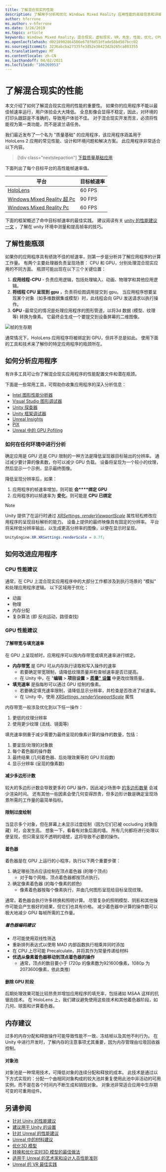 ```yaml
---
title: 了解混合现实的性能
description: 了解用于分析和优化 Windows Mixed Reality 应用性能的高级信息和详细信息。
author: hferrone
ms.author: v-hferrone
ms.date: 3/26/2019
ms.topic: article
keywords: Windows Mixed Reality，混合现实，虚拟现实，VR，先生，性能，优化，CPU，GPU
ms.openlocfilehash: d0218902864586e678f6d51dfade58bd567bcc02
ms.sourcegitcommit: 3236abcba27335fe3d52e38423d2b265ca883355
ms.translationtype: MT
ms.contentlocale: zh-CN
ms.lasthandoff: 04/02/2021
ms.locfileid: "106269953"
---
```

# <a name="understanding-performance-for-mixed-reality"></a>了解混合现实的性能

本文介绍了如何了解混合现实应用的性能的重要性。  如果你的应用程序不能以最佳帧速率运行，用户体验会大大降低。 全息影像会显得不稳定，因此，对环境的打印头跟踪是不准确的，导致用户体验不佳。 对于混合现实开发而言，必须将性能视为第一类功能，而不是波兰语任务。

我们最近发布了一个名为 "质量基础" 的应用程序，该应用程序涵盖用于 HoloLens 2 应用的常见性能、设计和环境问题和解决方案。 此应用程序非常适合以下内容。

> [!div class="nextstepaction"]
> [下载质量基础应用](https://www.microsoft.com/en-us/p/quality-fundamentals/9mwz852q88fw)

下面列出了每个目标平台的高性能帧速率值。

| 平台 | 目标帧速率 |
|----------|-------------------|
| [HoloLens](/hololens/hololens1-hardware) | 60 FPS |
| [Windows Mixed Reality 超 Pc](../../discover/immersive-headset-hardware-details.md) | 90 FPS |
| [Windows Mixed Reality Pc](../../discover/immersive-headset-hardware-details.md) | 60 FPS |

下面的框架概述了命中目标帧速率的最佳实践。 建议阅读有关 [unity 的性能建议一文](../unity/performance-recommendations-for-unity.md) ，了解在 unity 环境中测量和提高帧率的技巧。

## <a name="understanding-performance-bottlenecks"></a>了解性能瓶颈

如果你的应用程序具有绩效不佳的帧速率，则第一步是分析并了解应用程序的计算工作量。 有两个主要处理器负责呈现场景： CPU 和 GPU，分别处理混合现实应用的不同方面。 瓶颈可能出现在以下三个关键位置： 

1. **应用线程-CPU** -
    负责应用逻辑，包括处理输入、动画、物理学和其他应用逻辑。
2. **将线程 CPU 呈现到 gpu** ，负责将绘图调用提交到 gpu。 当应用程序想要呈现某个对象（如多维数据集或模型）时，此线程会向 GPU 发送请求以执行操作。
3. **GPU** -最常见的情况是处理应用程序的图形管道，以将3d 数据 (模型、纹理等) 转换为像素。 它最终会生成一个要提交到设备屏幕的二维图像。

![帧的生存期](images/lifetime-of-a-frame.png)

通常情况下，HoloLens 应用程序将被绑定到 GPU，但并不总是如此。 使用下面的工具和技术来了解你的特定应用程序的瓶颈所在。

## <a name="how-to-analyze-your-application"></a>如何分析应用程序

有许多工具可让你了解混合现实应用程序的性能配置文件和潜在瓶颈。 

下面是一些常用工具，可帮助你收集应用程序的深入分析信息：
- [Intel 图形性能分析器](https://software.intel.com/gpa)
- [Visual Studio 图形调试器](/visualstudio/debugger/graphics/visual-studio-graphics-diagnostics)
- [Unity 探查器](https://docs.unity3d.com/Manual/Profiler.html)
- [Unity 框架调试器](https://docs.unity3d.com/Manual/FrameDebugger.html)
- [Unreal Insights](../unreal/unreal-insights.md)
- [PIX](https://devblogs.microsoft.com/pix/)
- [Unreal 中的 GPU Pofiling](https://docs.unrealengine.com/en-US/TestingAndOptimization/PerformanceAndProfiling/GPU/index.html)

### <a name="how-to-profile-in-any-environment"></a>如何在任何环境中进行分析

确定应用是 GPU 还是 CPU 限制的一种方法是降低呈现器目标输出的分辨率。 通过减少要计算的像素数，你可以减少 GPU 负载。 设备将呈现为一个较小的纹理，然后显示一个示例，显示最终图像。

降低呈现分辨率后，如果：
1) 应用程序的帧速率增加，则可能 **会****绑定 GPU**
1) 应用程序的以帧速率为 **变化**，则可能是 **CPU 已绑定**

>[!NOTE]
>Unity 提供了在运行时通过 *[XRSettings. renderViewportScale](https://docs.unity3d.com/ScriptReference/XR.XRSettings-renderViewportScale.html)* 属性轻松修改应用程序的呈现目标解析的能力。 设备上提供的最终映像具有固定的分辨率。 平台将采样低分辨率输出，以生成更高分辨率的图像，以便在显示时呈现。 
>
>```CS
>UnityEngine.XR.XRSettings.renderScale = 0.7f;
>```

## <a name="how-to-improve-your-application"></a>如何改进应用程序

### <a name="cpu-performance-recommendations"></a>CPU 性能建议

通常，在 CPU 上混合现实应用程序中的大部分工作都涉及到执行场景的 "模拟" 和处理应用程序逻辑。 以下区域用于优化：

- 动画
- 物理
- 内存分配
- 复杂算法 (即 反向运动，路径查找) 

### <a name="gpu-performance-recommendations"></a>GPU 性能建议

#### <a name="understanding-bandwidth-vs-fill-rate"></a>了解带宽与填充速率
在 GPU 上呈现帧时，应用程序可以按内存带宽或填充速率进行绑定。

- **内存带宽** 是 GPU 可从内存执行读取和写入操作的速率
    - 若要确定带宽限制，请降低纹理质量并检查帧速率是否已提高。
    - 在 Unity 中，在 "**编辑**   >  **项目设置**  >  **[质量" 设置](https://docs.unity3d.com/Manual/class-QualitySettings.html)** 中更改纹理质量。
- **填充速率** 是指每秒可以通过 GPU 绘制的像素。
    - 若要确定填充速率限制，请降低显示分辨率，并检查是否改进了帧速率。 
    - 在 Unity 中，使用  *[XRSettings. renderViewportScale](https://docs.unity3d.com/ScriptReference/XR.XRSettings-renderViewportScale.html)* 属性

内存带宽一般涉及优化到以下任一操作：
1) 更低的纹理分辨率
2) 使用更少纹理 (法线、镜面等) 

填充速率侧重于减少需要为最终呈现的像素计算的操作的数量，包括：
1) 要呈现/处理的对象数
2) 每个着色器的操作数
3) 最终结果 (几何着色器、后处理效果等的 GPU 阶段数) 
4) 显示分辨率 (呈现的像素数) 

#### <a name="reduce-polygon-count"></a>减少多边形计数

较大的多边形计数会导致更多的 GPU 操作，因此减少场景中 [的多边形数量](/dynamics365/mixed-reality/import-tool/optimize-models#performance-targets) 会减少渲染时间。 还有其他一些因素会使几何变得昂贵，但多边形计数是确定呈现场景所需的工作量的最简单指标。

#### <a name="limit-overdraw"></a>限制过度绘制

当显示多个对象，但在屏幕上未显示过度绘制（因为它们已被 occluding 对象隐藏）时，会发生高。 想象一下，看看有对象后面的墙。 所有几何都将进行处理以便呈现，但只需呈现不透明的墙壁，这将导致不必要的操作。

#### <a name="shaders"></a>着色器

着色器是在 GPU 上运行的小程序，执行以下两个重要步骤：
1) 确定哪些顶点应该绘制在顶点着色器 (的哪个顶点) 
    - 对于每个网格，顶点着色器都按顶点执行。
2) 确定像素着色器 (的每个像素的颜色) 
    - 像素着色器按每个像素执行，并由几何图形呈现给目标呈现纹理。

通常，着色器会执行许多转换和照明计算。 尽管复杂的照明模型、阴影和其他操作可能会产生极好的结果，但它们也具有价格。 减少着色器中计算的操作数可以极大地减少 GPU 每帧所需的工作量。

##### <a name="shader-coding-recommendations"></a>着色器编码建议

- 尽可能使用双线性筛选
- 重新排列表达式以使用 MAD 内部函数执行相乘并同时添加
- 在 CPU 上尽可能 Precalculate，并将其作为常量传递给材料
- **优选从像素着色器移动到顶点着色器的操作**
    - 通常，顶点的数目要小于 (720p 的像素数为921600像素，1080p 为2073600像素，依此类推) 

#### <a name="remove-gpu-stages"></a>删除 GPU 阶段

后期处理效果可能比较昂贵并增加应用程序的填充率，包括诸如 MSAA 这样的抗锯齿技术。 在 HoloLens 上，我们建议避免使用这些技术和其他着色器阶段，如几何、球面和计算着色器。

## <a name="memory-recommendations"></a>内存建议

过多的内存分配和释放操作可能导致性能不一致、冻结帧以及其他不利行为。 在 Unity 中进行开发时，了解内存的注意事项尤其重要，因为内存管理由垃圾回收器控制。

#### <a name="object-pooling"></a>对象池

对象池是一种常用技术，可降低对象的连续分配和释放的成本。 此技术是通过以下方式实现的：分配一个由相同对象构成的较大池并重复使用此池中非活动的可用实例，而不是在各个时间内不断生成和销毁对象。 对象池非常适合应用中生存期可变的可重用组件。

## <a name="see-also"></a>另请参阅
- [针对 Unity 的性能建议](../unity/performance-recommendations-for-unity.md)
- [建议用于 Unity 的设置](../unity/recommended-settings-for-unity.md)
- [针对 Unreal 的性能建议](../unreal/performance-recommendations-for-unreal.md)
- [Unreal 中的材料建议](../unreal/unreal-materials.md)
- [优化3D 模型](/dynamics365/mixed-reality/import-tool/optimize-models#performance-targets)
- [转换和优化实时3D 模型的最佳做法](/dynamics365/mixed-reality/import-tool/best-practices)
- [适用于 Unreal 的艺术家和设计人员性能准则](https://docs.unrealengine.com/en-US/TestingAndOptimization/PerformanceAndProfiling/Guidelines/index.html)
- [Unreal 的 VR 最佳实践](https://docs.unrealengine.com/en-US/SharingAndReleasing/XRDevelopment/VR/DevelopVR/ContentSetup/index.html)